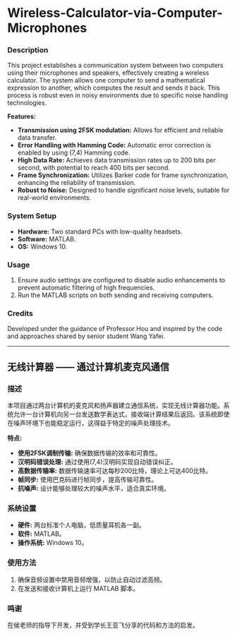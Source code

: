 # Wireless-Calculator-via-Computer-Microphones

### Description
This project establishes a communication system between two computers using their microphones and speakers, effectively creating a wireless calculator. The system allows one computer to send a mathematical expression to another, which computes the result and sends it back. This process is robust even in noisy environments due to specific noise handling technologies.

**Features:**
- **Transmission using 2FSK modulation:** Allows for efficient and reliable data transfer.
- **Error Handling with Hamming Code:** Automatic error correction is enabled by using (7,4) Hamming code.
- **High Data Rate:** Achieves data transmission rates up to 200 bits per second, with potential to reach 400 bits per second.
- **Frame Synchronization:** Utilizes Barker code for frame synchronization, enhancing the reliability of transmission.
- **Robust to Noise:** Designed to handle significant noise levels, suitable for real-world environments.

### System Setup
- **Hardware:** Two standard PCs with low-quality headsets.
- **Software:** MATLAB.
- **OS:** Windows 10.

### Usage
1. Ensure audio settings are configured to disable audio enhancements to prevent automatic filtering of high frequencies.
2. Run the MATLAB scripts on both sending and receiving computers.

### Credits
Developed under the guidance of Professor Hou and inspired by the code and approaches shared by senior student Wang Yafei.

---

## 无线计算器 —— 通过计算机麦克风通信

### 描述
本项目通过两台计算机的麦克风和扬声器建立通信系统，实现无线计算器功能。系统允许一台计算机向另一台发送数学表达式，接收端计算结果后返回。该系统即使在噪声环境下也能稳定运行，这得益于特定的噪声处理技术。

**特点:**
- **使用2FSK调制传输:** 确保数据传输的效率和可靠性。
- **汉明码错误处理:** 通过使用(7,4)汉明码实现自动错误纠正。
- **高数据传输率:** 数据传输速率可达每秒200比特，理论上可达400比特。
- **帧同步:** 使用巴克码进行帧同步，提高传输可靠性。
- **抗噪声:** 设计能够处理较大的噪声水平，适合真实环境。

### 系统设置
- **硬件:** 两台标准个人电脑，低质量耳机各一副。
- **软件:** MATLAB。
- **操作系统:** Windows 10。

### 使用方法
1. 确保音频设置中禁用音频增强，以防止自动过滤高频。
2. 在发送和接收计算机上运行 MATLAB 脚本。

### 鸣谢
在侯老师的指导下开发，并受到学长王亚飞分享的代码和方法的启发。
